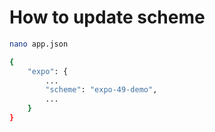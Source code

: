 # How to update scheme

```bash
nano app.json
```

```bash
{
    "expo": {
        ...
        "scheme": "expo-49-demo",
        ...
    }
}
```